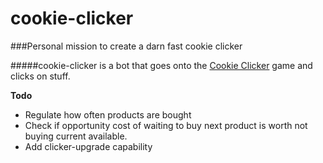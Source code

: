 cookie-clicker
==============

###Personal mission to create a darn fast cookie clicker

#####cookie-clicker is a bot that goes onto the <a href="http://orteil.dashnet.org/cookieclicker/">Cookie Clicker</a> game and clicks on stuff.

<b>Todo</b>
- Regulate how often products are bought
- Check if opportunity cost of waiting to buy next product is worth not buying current available.
- Add clicker-upgrade capability

